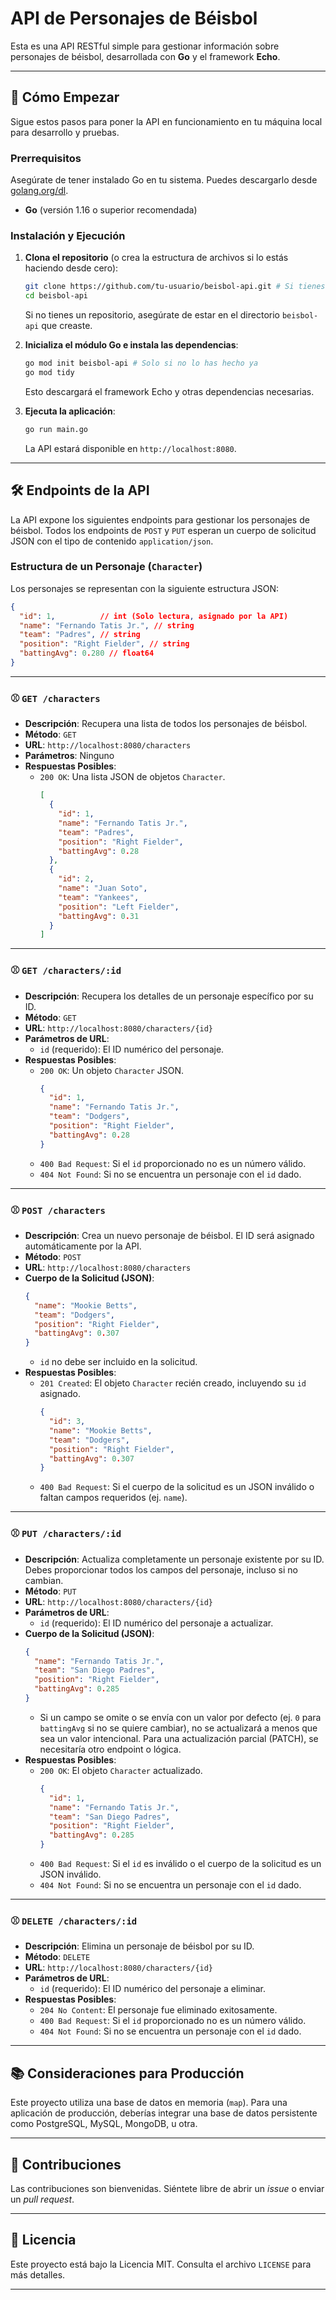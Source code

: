 
# API de Personajes de Béisbol

Esta es una API RESTful simple para gestionar información sobre personajes de béisbol, desarrollada con **Go** y el framework **Echo**.

-----

## 🚀 Cómo Empezar

Sigue estos pasos para poner la API en funcionamiento en tu máquina local para desarrollo y pruebas.

### Prerrequisitos

Asegúrate de tener instalado Go en tu sistema. Puedes descargarlo desde [golang.org/dl](https://golang.org/dl/).

  * **Go** (versión 1.16 o superior recomendada)

### Instalación y Ejecución

1.  **Clona el repositorio** (o crea la estructura de archivos si lo estás haciendo desde cero):

    ```bash
    git clone https://github.com/tu-usuario/beisbol-api.git # Si tienes un repo
    cd beisbol-api
    ```

    Si no tienes un repositorio, asegúrate de estar en el directorio `beisbol-api` que creaste.

2.  **Inicializa el módulo Go e instala las dependencias**:

    ```bash
    go mod init beisbol-api # Solo si no lo has hecho ya
    go mod tidy
    ```

    Esto descargará el framework Echo y otras dependencias necesarias.

3.  **Ejecuta la aplicación**:

    ```bash
    go run main.go
    ```

    La API estará disponible en `http://localhost:8080`.

-----

## 🛠️ Endpoints de la API

La API expone los siguientes endpoints para gestionar los personajes de béisbol. Todos los endpoints de `POST` y `PUT` esperan un cuerpo de solicitud JSON con el tipo de contenido `application/json`.

### Estructura de un Personaje (`Character`)

Los personajes se representan con la siguiente estructura JSON:

```json
{
  "id": 1,          // int (Solo lectura, asignado por la API)
  "name": "Fernando Tatis Jr.", // string
  "team": "Padres", // string
  "position": "Right Fielder", // string
  "battingAvg": 0.280 // float64
}
```

-----

### ⚾ `GET /characters`

  * **Descripción**: Recupera una lista de todos los personajes de béisbol.
  * **Método**: `GET`
  * **URL**: `http://localhost:8080/characters`
  * **Parámetros**: Ninguno
  * **Respuestas Posibles**:
      * `200 OK`: Una lista JSON de objetos `Character`.
        ```json
        [
          {
            "id": 1,
            "name": "Fernando Tatis Jr.",
            "team": "Padres",
            "position": "Right Fielder",
            "battingAvg": 0.28
          },
          {
            "id": 2,
            "name": "Juan Soto",
            "team": "Yankees",
            "position": "Left Fielder",
            "battingAvg": 0.31
          }
        ]
        ```

-----

### ⚾ `GET /characters/:id`

  * **Descripción**: Recupera los detalles de un personaje específico por su ID.
  * **Método**: `GET`
  * **URL**: `http://localhost:8080/characters/{id}`
  * **Parámetros de URL**:
      * `id` (requerido): El ID numérico del personaje.
  * **Respuestas Posibles**:
      * `200 OK`: Un objeto `Character` JSON.
        ```json
        {
          "id": 1,
          "name": "Fernando Tatis Jr.",
          "team": "Dodgers",
          "position": "Right Fielder",
          "battingAvg": 0.28
        }
        ```
      * `400 Bad Request`: Si el `id` proporcionado no es un número válido.
      * `404 Not Found`: Si no se encuentra un personaje con el `id` dado.

-----

### ⚾ `POST /characters`

  * **Descripción**: Crea un nuevo personaje de béisbol. El ID será asignado automáticamente por la API.
  * **Método**: `POST`
  * **URL**: `http://localhost:8080/characters`
  * **Cuerpo de la Solicitud (JSON)**:
    ```json
    {
      "name": "Mookie Betts",
      "team": "Dodgers",
      "position": "Right Fielder",
      "battingAvg": 0.307
    }
    ```
      * `id` no debe ser incluido en la solicitud.
  * **Respuestas Posibles**:
      * `201 Created`: El objeto `Character` recién creado, incluyendo su `id` asignado.
        ```json
        {
          "id": 3,
          "name": "Mookie Betts",
          "team": "Dodgers",
          "position": "Right Fielder",
          "battingAvg": 0.307
        }
        ```
      * `400 Bad Request`: Si el cuerpo de la solicitud es un JSON inválido o faltan campos requeridos (ej. `name`).

-----

### ⚾ `PUT /characters/:id`

  * **Descripción**: Actualiza completamente un personaje existente por su ID. Debes proporcionar todos los campos del personaje, incluso si no cambian.
  * **Método**: `PUT`
  * **URL**: `http://localhost:8080/characters/{id}`
  * **Parámetros de URL**:
      * `id` (requerido): El ID numérico del personaje a actualizar.
  * **Cuerpo de la Solicitud (JSON)**:
    ```json
    {
      "name": "Fernando Tatis Jr.",
      "team": "San Diego Padres",
      "position": "Right Fielder",
      "battingAvg": 0.285
    }
    ```
      * Si un campo se omite o se envía con un valor por defecto (ej. `0` para `battingAvg` si no se quiere cambiar), no se actualizará a menos que sea un valor intencional. Para una actualización parcial (PATCH), se necesitaría otro endpoint o lógica.
  * **Respuestas Posibles**:
      * `200 OK`: El objeto `Character` actualizado.
        ```json
        {
          "id": 1,
          "name": "Fernando Tatis Jr.",
          "team": "San Diego Padres",
          "position": "Right Fielder",
          "battingAvg": 0.285
        }
        ```
      * `400 Bad Request`: Si el `id` es inválido o el cuerpo de la solicitud es un JSON inválido.
      * `404 Not Found`: Si no se encuentra un personaje con el `id` dado.

-----

### ⚾ `DELETE /characters/:id`

  * **Descripción**: Elimina un personaje de béisbol por su ID.
  * **Método**: `DELETE`
  * **URL**: `http://localhost:8080/characters/{id}`
  * **Parámetros de URL**:
      * `id` (requerido): El ID numérico del personaje a eliminar.
  * **Respuestas Posibles**:
      * `204 No Content`: El personaje fue eliminado exitosamente.
      * `400 Bad Request`: Si el `id` proporcionado no es un número válido.
      * `404 Not Found`: Si no se encuentra un personaje con el `id` dado.

-----

## 📚 Consideraciones para Producción

Este proyecto utiliza una base de datos en memoria (`map`). Para una aplicación de producción, deberías integrar una base de datos persistente como PostgreSQL, MySQL, MongoDB, u otra.

-----

## 🤝 Contribuciones

Las contribuciones son bienvenidas. Siéntete libre de abrir un *issue* o enviar un *pull request*.

-----

## 📄 Licencia

Este proyecto está bajo la Licencia MIT. Consulta el archivo `LICENSE` para más detalles.

-----

